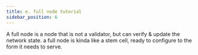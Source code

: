 ```yaml
---
title: e. full node tutorial
sidebar_position: 6
---
```


A full node is a node that is not a validator, but can verify & update the network state. a full node is kinda like a stem cell, ready to configure to the form it needs to serve.